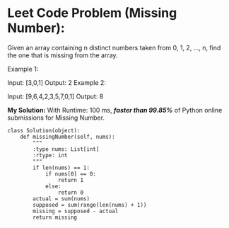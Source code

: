 # Leet Code Problem (Missing Number):

Given an array containing n distinct numbers taken from 0, 1, 2, ..., n, find the one that is missing from the array.

Example 1:

Input: [3,0,1]
Output: 2
Example 2:

Input: [9,6,4,2,3,5,7,0,1]
Output: 8


**My Solution:** 
With Runtime: 100 ms, ***faster than 99.85%*** of Python online submissions for Missing Number.

```
class Solution(object):
    def missingNumber(self, nums):
        """
        :type nums: List[int]
        :rtype: int
        """
        if len(nums) == 1:
            if nums[0] == 0:
                return 1
            else:
                return 0
        actual = sum(nums)
        supposed = sum(range(len(nums) + 1))
        missing = supposed - actual
        return missing
```
